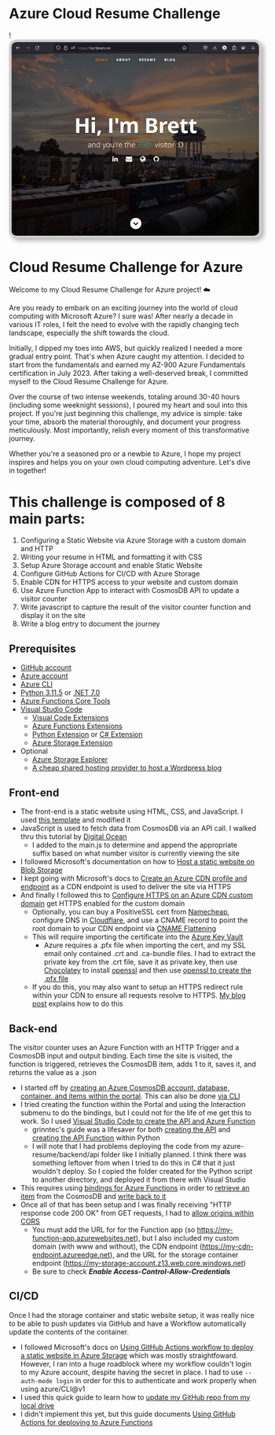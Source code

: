 # Azure Cloud Resume Challenge

!<img src="/frontend/images/site.png" alt="image of site" style="border: 5px solid #ccc; border-radius: 15px; box-shadow: 5px 5px 10px rgba(0, 0, 0, 0.3);">

# Cloud Resume Challenge for Azure

Welcome to my Cloud Resume Challenge for Azure project! ☁️

Are you ready to embark on an exciting journey into the world of cloud computing with Microsoft Azure? I sure was! After nearly a decade in various IT roles, I felt the need to evolve with the rapidly changing tech landscape, especially the shift towards the cloud.

Initially, I dipped my toes into AWS, but quickly realized I needed a more gradual entry point. That's when Azure caught my attention. I decided to start from the fundamentals and earned my AZ-900 Azure Fundamentals certification in July 2023. After taking a well-deserved break, I committed myself to the Cloud Resume Challenge for Azure.

Over the course of two intense weekends, totaling around 30-40 hours (including some weeknight sessions), I poured my heart and soul into this project. If you're just beginning this challenge, my advice is simple: take your time, absorb the material thoroughly, and document your progress meticulously. Most importantly, relish every moment of this transformative journey.

Whether you're a seasoned pro or a newbie to Azure, I hope my project inspires and helps you on your own cloud computing adventure. Let's dive in together!

# This challenge is composed of 8 main parts:

1. Configuring a Static Website via Azure Storage with a custom domain and HTTP
2. Writing your resume in HTML and formatting it with CSS
3. Setup Azure Storage account and enable Static Website
4. Configure GitHub Actions for CI/CD with Azure Storage
5. Enable CDN for HTTPS access to your website and custom domain
6. Use Azure Function App to interact with CosmosDB API to update a visitor counter
7. Write javascript to capture the result of the visitor counter function and display it on the site
8. Write a blog entry to document the journey


## Prerequisites
- [GitHub account](https://github.com/join)
- [Azure account](https://azure.microsoft.com/en-us/free)
- [Azure CLI](https://docs.microsoft.com/en-us/cli/azure/install-azure-cli)
- [Python 3.11.5](https://www.python.org/downloads/) or [.NET 7.0](https://dotnet.microsoft.com/en-us/download/dotnet/7.0)
- [Azure Functions Core Tools](https://learn.microsoft.com/en-us/azure/azure-functions/functions-run-local)
- [Visual Studio Code](https://code.visualstudio.com)
  - [Visual Code Extensions](https://code.visualstudio.com/docs/introvideos/extend)
  - [Azure Functions Extensions](https://marketplace.visualstudio.com/items?itemName=ms-azuretools.vscode-azurefunctions)
  - [Python Extension](https://marketplace.visualstudio.com/items?itemName=ms-python.python) or [C# Extension](https://marketplace.visualstudio.com/items?itemName=ms-dotnettools.csharp)
  - [Azure Storage Extension](https://marketplace.visualstudio.com/items?itemName=ms-azuretools.vscode-azurestorage)
- Optional
  - [Azure Storage Explorer](https://www.namecheap.com/hosting/shared/)
  - [A cheap shared hosting provider to host a Wordpress blog](https://www.namecheap.com/hosting/shared/)

## Front-end
- The front-end is a static website using HTML, CSS, and JavaScript. I used [this template](https://styleshout.com/free-templates/ceevee/) and modified it
- JavaScript is used to fetch data from CosmosDB via an API call. I walked thru this tutorial by [Digital Ocean](https://www.digitalocean.com/community/tutorials/how-to-use-the-javascript-fetch-api-to-get-data)
  - I added to the main.js to determine and append the appropriate suffix based on what number visitor is currently viewing the site
- I followed Microsoft's documentation on how to [Host a static website on Blob Storage](https://learn.microsoft.com/en-us/azure/storage/blobs/storage-blob-static-website-host)
- I kept going with Microsoft's docs to [Create an Azure CDN profile and endpoint](https://learn.microsoft.com/en-us/azure/cdn/cdn-create-new-endpoint) as a CDN endpoint is used to deliver the site via HTTPS
- And finally I followed this to [Configure HTTPS on an Azure CDN custom domain](https://learn.microsoft.com/en-us/azure/cdn/cdn-custom-ssl) get HTTPS enabled for the custom domain
  - Optionally, you can buy a PositiveSSL cert from [Namecheap](https://www.namecheap.com/security/ssl-certificates/), configure DNS in [Cloudflare](https://www.cloudflare.com/), and use a CNAME record to point the root domain to your CDN endpoint via [CNAME Flattening](https://developers.cloudflare.com/dns/cname-flattening/)
  - This will require importing the certificate into the [Azure Key Vault](https://learn.microsoft.com/en-us/azure/key-vault/certificates/tutorial-import-certificate?tabs=azure-portal)
    - Azure requires a .pfx file when importing the cert, and my SSL email only contained .crt and .ca-bundle files. I had to extract the private key from the .crt file, save it as private.key, then use [Chocolatey](https://chocolatey.org/install) to install [openssl](https://community.chocolatey.org/packages/openssl) and then use [openssl to create the .pfx file](https://stackoverflow.com/questions/6307886/how-to-create-pfx-file-from-certificate-and-private-key)
  - If you do this, you may also want to setup an HTTPS redirect rule within your CDN to ensure all requests resolve to HTTPS. [My blog post](https://blog.techbrett.net/?p=240) explains how to do this

## Back-end
The visitor counter uses an Azure Function with an HTTP Trigger and a CosmosDB input and output binding. Each time the site is visited, the function is triggered, retrieves the CosmosDB item, adds 1 to it, saves it, and returns the value as a .json
- I started off by [creating an Azure CosmosDB account, database, container, and items within the portal](https://learn.microsoft.com/en-us/azure/cosmos-db/nosql/quickstart-portal). This can also be done [via CLI](https://learn.microsoft.com/en-us/azure/cosmos-db/scripts/cli/nosql/serverless)
- I tried creating the function within the Portal and using the Interaction submenu to do the bindings, but I could not for the life of me get this to work. So I used [Visual Studio Code to create the API and Azure Function](https://learn.microsoft.com/en-us/azure/azure-functions/functions-develop-vs-code?tabs=node-v3%2Cpython-v2%2Cin-process&pivots=programming-language-python)
  - grinntec's guide was a lifesaver for both [creating the API](https://www.grinntec.net/docs/cloudresumechallenge/chunk2-backend/09-create-api-resource/09-create-api-resource-azure/) and [creating the API Function](https://www.grinntec.net/docs/cloudresumechallenge/chunk2-backend/10-create-api-function/10-create-api-function-azure/) within Python
  - I will note that I had problems deploying the code from my azure-resume/backend/api folder like I initially planned. I think there was something leftover from when I tried to do this in C# that it just wouldn't deploy. So I copied the folder created for the Python script to another directory, and deployed it from there with Visual Studio
- This requires using [bindings for Azure Functions](https://learn.microsoft.com/en-us/azure/azure-functions/functions-bindings-cosmosdb-v2?tabs=in-process%2Cextensionv4&pivots=programming-language-python) in order to [retrieve an item](https://learn.microsoft.com/en-us/azure/azure-functions/functions-bindings-cosmosdb-v2-input?tabs=python-v2%2Cin-process%2Cnodejs-v4%2Cextensionv4&pivots=programming-language-python) from the CosmosDB and [write back to it](https://learn.microsoft.com/en-us/azure/azure-functions/functions-bindings-cosmosdb-v2-output?tabs=python-v2%2Cin-process%2Cnodejs-v4%2Cextensionv4&pivots=programming-language-python)
- Once all of that has been setup and I was finally receiving "HTTP response code 200 OK" from GET requests, I had to [allow origins within CORS](https://learn.microsoft.com/en-us/azure/azure-functions/functions-how-to-use-azure-function-app-settings?tabs=portal#cors)
  - You must add the URL for for the Function app (so https://my-function-app.azurewebsites.net), but I also included my custom domain (with www and without), the CDN endpoint (https://my-cdn-endpoint.azureedge.net), and the URL for the storage container endpoint (https://my-storage-account.z13.web.core.windows.net)
  - Be sure to check **_Enable Access-Control-Allow-Credentials_**

## CI/CD
Once I had the storage container and static website setup, it was really nice to be able to push updates via GitHub and have a Workflow automatically update the contents of the container. 
- I followed Microsoft's docs on [Using GitHub Actions workflow to deploy a static website in Azure Storage](https://learn.microsoft.com/en-us/azure/storage/blobs/storage-blobs-static-site-github-actions?tabs=userlevel) which was mostly straightfoward. However, I ran into a huge roadblock where my workflow couldn't login to my Azure account, despite having the secret in place. I had to use `--auth-mode login` in order for this to authenticate and work properly when using azure/CLI@v1
- I used this quick guide to learn how to [update my GitHub repo from my local drive](https://medium.com/@avivamazurek/how-to-update-a-github-repository-from-your-local-drive-e765eb48a691)
- I didn't implement this yet, but this guide documents [Using GitHub Actions for deploying to Azure Functions](https://github.com/marketplace/actions/azure-functions-action)

